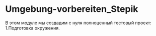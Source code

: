 # Umgebung-vorbereiten_Stepik
В этом модуле мы создадим с нуля полноценный тестовый проект: 1.Подготовка окружения.
